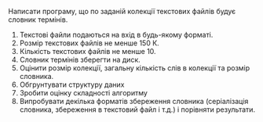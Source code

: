Написати програму, що по заданій колекції текстових файлів будує словник термінів.

1. Текстові файли подаються на вхід в будь-якому форматі.
2. Розмір текстових файлів не менше 150 К.
3. Кількість текстових файлів не менше 10.
4. Словник термінів зберегти на диск.
5. Оцінити розмір колекції, загальну кількість слів в колекції та розмір словника.
6. Обгрунтувати структуру даних
7. Зробити оцінку складності алгоритму
8. Випробувати декілька форматів збереження словника (серіалізація словника, збереження в текстовий файл і т.д.) і
   порівняти результати.